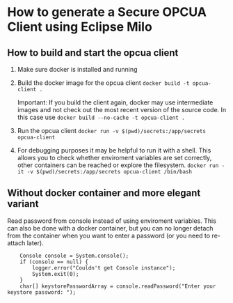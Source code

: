 # How to generate a Secure OPCUA Client using Eclipse Milo

## How to build and start the opcua client

1. Make sure docker is installed and running

2. Build the docker image for the opcua client
    `docker build -t opcua-client .`
    
   Important: If you build the client again, docker may use intermediate images and not check out the most recent version of the source code. 
   In this case use `docker build --no-cache -t opcua-client .`

3. Run the opcua client
    `docker run -v $(pwd)/secrets:/app/secrets opcua-client`
    
4. For debugging purposes it may be helpful to run it with a shell. 
    This allows you to check whether enviroment variables are set correctly, other containers can be reached or explore the filesystem.
    `docker run -it -v $(pwd)/secrets:/app/secrets opcua-client /bin/bash`
    
## Without docker container and more elegant variant

Read password from console instead of using enviroment variables. This can also be done with a docker container, but you can no longer
detach from the container when you want to enter a password (or you need to re-attach later).

        Console console = System.console();
        if (console == null) {
            logger.error("Couldn't get Console instance");
            System.exit(0);
        }
        char[] keystorePasswordArray = console.readPassword("Enter your keystore password: ");